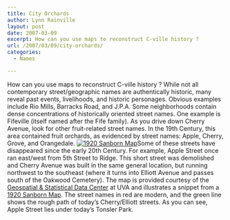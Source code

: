 ```yaml
---
title: City Orchards
author: Lynn Rainville
layout: post
date: 2007-03-09
excerpt: How can you use maps to reconstruct C-ville history ?
url: /2007/03/09/city-orchards/
categories:
  - Names

---
```

How can you use maps to reconstruct C-ville history ? While not all contemporary street/geographic names are authentically historic, many reveal past events, livelihoods, and historic personages. Obvious examples include Rio Mills, Barracks Road, and J.P.A. Some neighborhoods contain dense concentrations of historically oriented street names. One example is Fifeville (itself named after the Fife family). As you drive down Cherry Avenue, look for other fruit-related street names. In the 19th Century, this area contained fruit orchards, as evidenced by street names: Apple, Cherry, Grove, and Orangedale. <a href="http://www.locohistory.org/blog/?attachment_id=64" rel="attachment wp-att-64" title="1920 Sanborn Map"><img src="http://www.locohistory.org/blog/wp-content/uploads/2007/03/applest_1920.jpg" alt="1920 Sanborn Map" /></a>Some of these streets have disappeared since the early 20th Century. For example, Apple Street once ran east/west from 5th Street to Ridge. This short street was demolished and Cherry Avenue was built in the same general location, but running northwest to the southeast (where it turns into Elliott Avenue and passes south of the Oakwood Cemetery). The map is provided courtesy of the [Geospatial & Statistical Data Center][1] at UVA and illustrates a snippet from a [1920 Sanborn Map][2]. The street names in red are modern, and the green line shows the rough path of today&#8217;s Cherry/Elliott streets. As you can see, Apple Street lies under today&#8217;s Tonsler Park.

 [1]: http://fisher.lib.virginia.edu/index.html
 [2]: http://fisher.lib.virginia.edu/collections/maps/sanborn/main.php?year=1920